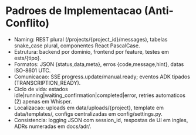 ﻿# Padroes de Implementacao (Anti-Conflito)
- Naming: REST plural (/projects/{project_id}/messages), tabelas snake_case plural, componentes React PascalCase.
- Estrutura: backend por dominio, frontend por feature, testes em 	ests/{tipo}.
- Formatos: JSON {status,data,meta}, erros {code,message,hint}, datas ISO-8601 UTC.
- Comunicacao: SSE progress.update/manual.ready; eventos ADK tipados (TRANSCRIPTION_READY).
- Ciclo de vida: estados idle|running|waiting_confirmation|completed|error, retries automaticos (2) apenas em Whisper.
- Localizacao: uploads em data/uploads/{project}, template em data/templates/, configs centralizadas em config/settings.py.
- Consistencia: logging JSON com session_id, respostas de UI em ingles, ADRs numeradas em docs/adr/.